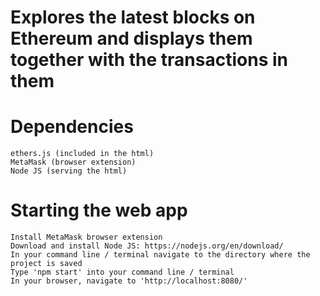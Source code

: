 # Explores the latest blocks on Ethereum and displays them together with the transactions in them

# Dependencies
    ethers.js (included in the html)
    MetaMask (browser extension)
    Node JS (serving the html)

# Starting the web app
    Install MetaMask browser extension
    Download and install Node JS: https://nodejs.org/en/download/
    In your command line / terminal navigate to the directory where the project is saved
    Type 'npm start' into your command line / terminal
    In your browser, navigate to 'http://localhost:8080/'